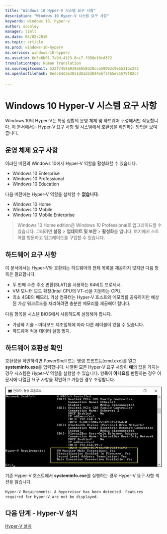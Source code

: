 ```yaml
---
title: "Windows 10 Hyper-V 시스템 요구 사항"
description: "Windows 10 Hyper-V 시스템 요구 사항"
keywords: windows 10, hyper-v
author: scooley
manager: timlt
ms.date: 05/02/2016
ms.topic: article
ms.prod: windows-10-hyperv
ms.service: windows-10-hyperv
ms.assetid: 6e5e6b01-7a9d-4123-8cc7-f986e10cd372
translationtype: Human Translation
ms.sourcegitcommit: 532f7459a939a6858d28cca59992c9e6531bc272
ms.openlocfilehash: 8edc64d2e3851d81d2d844ebf3465e76579f82c7

---
```


# Windows 10 Hyper-V 시스템 요구 사항

Windows 10의 Hyper-V는 특정 집합의 운영 체제 및 하드웨어 구성에서만 작동합니다. 이 문서에서는 Hyper-V 요구 사항 및 시스템에서 호환성을 확인하는 방법을 보여 줍니다.

## 운영 체제 요구 사항

이러한 버전의 Windows 10에서 Hyper-V 역할을 활성화할 수 있습니다.

- Windows 10 Enterprise
- Windows 10 Professional
- Windows 10 Education

다음 버전에는 Hyper-V 역할을 설치할 수 **없습니다**.

- Windows 10 Home
- Windows 10 Mobile
- Windows 10 Mobile Enterprise

>Windows 10 Home edition은 Windows 10 Professional로 업그레이드할 수 있습니다. 그러려면 **설정** > **업데이트 및 보안** > **활성화**를 엽니다. 여기에서 스토어를 방문하고 업그레이드를 구입할 수 있습니다.

## 하드웨어 요구 사항

이 문서에서는 Hyper-V와 호환되는 하드웨어의 전체 목록을 제공하지 않지만 다음 항목은 필요합니다.
    
- 두 번째 수준 주소 변환(SLAT)을 사용하는 64비트 프로세서.
- VM 모니터 모드 확장(Intel CPU의 VT-c)을 지원하는 CPU.
- 최소 4GB의 메모리. 가상 컴퓨터는 Hyper-V 호스트와 메모리를 공유하지만 예상된 가상 워크로드를 처리하려면 충분한 메모리를 제공해야 합니다.

다음 항목을 시스템 BIOS에서 사용하도록 설정해야 합니다.
- 가상화 기술 - 마더보드 제조업체에 따라 다른 레이블이 있을 수 있습니다.
- 하드웨어 적용 데이터 실행 방지.

## 하드웨어 호환성 확인

호환성을 확인하려면 PowerShell 또는 명령 프롬프트(cmd.exe)를 열고 **systeminfo.exe**를 입력합니다. 나열된 모든 Hyper-V 요구 사항이 **예**의 값을 가지는 경우 시스템은 Hyper-V 역할을 실행할 수 있습니다. 항목이 **아니요**를 반환하는 경우 이 문서에 나열된 요구 사항을 확인하고 가능한 경우 조정합니다.

![](media/SystemInfo_upd.png)

기존 Hyper-V 호스트에서 **systeminfo.exe**를 실행하는 경우 Hyper-V 요구 사항 섹션을 읽습니다.

```
Hyper-V Requirements: A hypervisor has been detected. Features required for Hyper-V are not be displayed.
```

## 다음 단계 - Hyper-V 설치
[Hyper-V 설치](walkthrough_install.md)



<!--HONumber=Jul16_HO2-->


